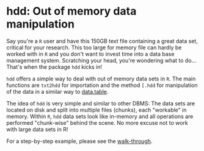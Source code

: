 # hdd: Out of memory data manipulation

Say you're a `R` user and have this 150GB text file containing a great data set, critical for your research. This too large for memory file can hardly be worked with in `R` and you don't want to invest time into a data base management system. Scratching your head, you're wondering what to do... That's when the package `hdd` kicks in!

`hdd` offers a simple way to deal with out of memory data sets in `R`. The main functions are `txt2hdd` for importation and the method `[.hdd` for manipulation of the data in a similar way to [data.table](https://github.com/Rdatatable/data.table/wiki).

The idea of `hdd` is very simple and similar to other DBMS: The data sets are located on disk and split into multiple files (chunks), each "workable" in memory. Within `R`, `hdd` data sets look like in-memory and all operations are performed "chunk-wise" behind the scene. No more excuse not to work with large data sets in R!

For a step-by-step example, please see the [walk-through](https://cran.r-project.org/package=hdd/vignettes/hdd_walkthrough.html).

